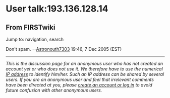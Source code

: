 # User talk:193.136.128.14

## From FIRSTwiki

Jump to: navigation, search

Don't spam. --[Astronouth7303](User:Astronouth7303 "User:Astronouth7303") 19:46, 7 Dec 2005 (EST)

--------------------------------------------------------------------------------

_This is the discussion page for an anonymous user who has not created an account yet or who does not use it. We therefore have to use the numerical [IP address](http://www.wikipedia.org/wiki/IP_address "wikipedia:IP_address") to identify him/her. Such an IP address can be shared by several users. If you are an anonymous user and feel that irrelevant comments have been directed at you, please [create an account or log in](Special:Userlogin "Special:Userlogin") to avoid future confusion with other anonymous users._
